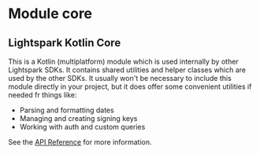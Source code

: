 # Module core

## Lightspark Kotlin Core

This is a Kotlin (multiplatform) module which is used internally by other Lightspark SDKs. It
contains shared utilities and helper classes which are used by the other SDKs. It usually won't be
necessary to include this module directly in your project, but it does offer some convenient
utilities if needed fr things like:

- Parsing and formatting dates
- Managing and creating signing keys
- Working with auth and custom queries

See the [API Reference](https://app.lightspark.com/docs/reference/kotlin/core/index.html) for more
information.
